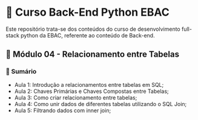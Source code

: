 # 📌 Curso Back-End Python EBAC
Este repositório trata-se dos conteúdos do curso de desenvolvimento full-stack python da EBAC, referente ao conteúdo de Back-end.

## 📝 Módulo 04 - Relacionamento entre Tabelas
### 📎 Sumário
- Aula 1: Introdução a relacionamentos entre tabelas em SQL;
- Aula 2: Chaves Primárias e Chaves Compostas entre Tabelas;
- Aula 3: Como criar relacionamento entre tabelas;
- Aula 4: Como unir dados de diferentes tabelas utilizando o SQL Join;
- Aula 5: Filtrando dados com inner join;